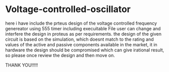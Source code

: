 # Voltage-controlled-oscillator
here i have include the prteus design of the voltage controlled
frequency genereator using 555 timer including execuitable File
user can change and interfere the design in proteus as per requirements.
the design of the given circuit is based on the simulation, which doesnt match to the rating and values of the active and passive components available in the market, it in hardware the design should be compromised which can give irational result, so please once review the design and then move on.

THANK YOU!!!!!

